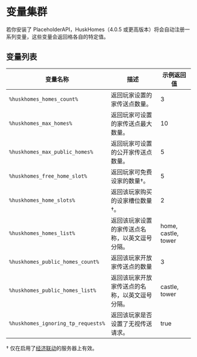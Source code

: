 # 变量集群
若你安装了 PlaceholderAPI，HuskHomes（4.0.5 或更高版本）将会自动注册一系列变量，这些变量会返回格各自的特定值。

## 变量列表

|变量名称|描述|示例返回值|
|---|---|---|
|`%huskhomes_homes_count%`|返回玩家设置的家传送点数量。|3|
|`%huskhomes_max_homes%`|返回玩家可设置的家传送点最大数量。|10|
|`%huskhomes_max_public_homes%`|返回玩家可设置的公开家传送点数量。|5|
|`%huskhomes_free_home_slot%`|返回玩家可免费设家的数量†。|5|
|`%huskhomes_home_slots%`|返回该玩家购买的设家槽位数量†。|2|
|`%huskhomes_homes_list%`|返回该玩家设置的家传送点名称，以英文逗号分隔。|home, castle, tower|
|`%huskhomes_public_homes_count%`|返回该玩家开放家传送点的数量|3|
|`%huskhomes_public_homes_list%`|返回该玩家开放家传送点的名称，以英文逗号分隔。|castle, tower|
|`%huskhomes_ignoring_tp_requests%`|返回该玩家是否设置了无视传送请求。|true|

† 仅在启用了[经济联动](documentation.economy-hook.md)的服务器上有效。